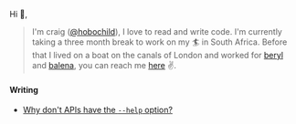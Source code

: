 Hi 👋,

> I'm craig ([@hobochild](https://github.com/hobochild)), I love to read and write code. I'm currently taking a three month break to work on my 🏄 in South Africa. Before that I lived on a boat on the canals of London and worked for [beryl](https://beryl.cc) and [balena](https://balena.io), you can reach me [here](mailto:hobochildster@gmail.com) ✌️.

#### Writing

- [Why don't APIs have the `--help` option?](/api-help)
